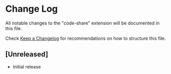 # Change Log

All notable changes to the "code-share" extension will be documented in this file.

Check [Keep a Changelog](http://keepachangelog.com/) for recommendations on how to structure this file.

## [Unreleased]

- Initial release